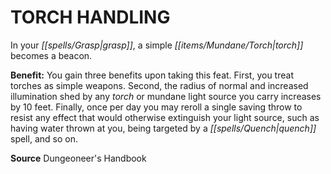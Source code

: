 ﻿---
cssclass: [feats]

---
# TORCH HANDLING

In your _[[spells/Grasp|grasp]]_, a simple _[[items/Mundane/Torch|torch]]_ becomes a beacon.

**Benefit:** You gain three benefits upon taking this feat. First, you treat torches as simple weapons. Second, the radius of normal and increased illumination shed by any _torch_ or mundane light source you carry increases by 10 feet. Finally, once per day you may reroll a single saving throw to resist any effect that would otherwise extinguish your light source, such as having water thrown at you, being targeted by a _[[spells/Quench|quench]]_ spell, and so on.

**Source** Dungeoneer's Handbook